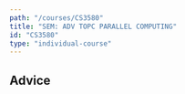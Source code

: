 ```yaml
---
path: "/courses/CS3580"
title: "SEM: ADV TOPC PARALLEL COMPUTING"
id: "CS3580"
type: "individual-course"
---
```


## Advice

